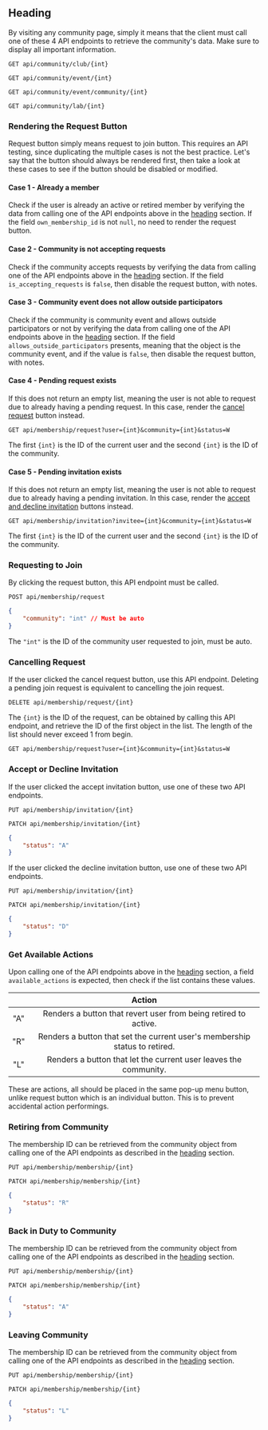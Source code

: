## Heading

By visiting any community page, simply it means that the client must call one of these 4 API endpoints to retrieve the community's data. Make sure to display all important information.

`GET api/community/club/{int}`

`GET api/community/event/{int}`

`GET api/community/event/community/{int}`

`GET api/community/lab/{int}`

### Rendering the Request Button

Request button simply means request to join button. This requires an API testing, since duplicating the multiple cases is not the best practice. Let's say that the button should always be rendered first, then take a look at these cases to see if the button should be disabled or modified.

#### Case 1 - Already a member

Check if the user is already an active or retired member by verifying the data from calling one of the API endpoints above in the [heading](#heading) section. If the field `own_membership_id` is not `null`, no need to render the request button.

#### Case 2 - Community is not accepting requests

Check if the community accepts requests by verifying the data from calling one of the API endpoints above in the [heading](#heading) section. If the field `is_accepting_requests` is `false`, then disable the request button, with notes.

#### Case 3 - Community event does not allow outside participators

Check if the community is community event and allows outside participators or not by verifying the data from calling one of the API endpoints above in the [heading](#heading) section. If the field `allows_outside_participators` presents, meaning that the object is the community event, and if the value is `false`, then disable the request button, with notes.

#### Case 4 - Pending request exists

If this does not return an empty list, meaning the user is not able to request due to already having a pending request. In this case, render the [cancel request](#cancelling-request) button instead.

`GET api/membership/request?user={int}&community={int}&status=W`

The first `{int}` is the ID of the current user and the second `{int}` is the ID of the community.

#### Case 5 - Pending invitation exists

If this does not return an empty list, meaning the user is not able to request due to already having a pending invitation. In this case, render the [accept and decline invitation](#accept-or-decline-invitation) buttons instead.

`GET api/membership/invitation?invitee={int}&community={int}&status=W`

The first `{int}` is the ID of the current user and the second `{int}` is the ID of the community.

### Requesting to Join

By clicking the request button, this API endpoint must be called.

`POST api/membership/request`

```json
{
    "community": "int" // Must be auto
}
```

The `"int"` is the ID of the community user requested to join, must be auto.

### Cancelling Request

If the user clicked the cancel request button, use this API endpoint. Deleting a pending join request is equivalent to cancelling the join request.

`DELETE api/membership/request/{int}`

The `{int}` is the ID of the request, can be obtained by calling this API endpoint, and retrieve the ID of the first object in the list. The length of the list should never exceed 1 from begin.

`GET api/membership/request?user={int}&community={int}&status=W`

### Accept or Decline Invitation

If the user clicked the accept invitation button, use one of these two API endpoints.

`PUT api/membership/invitation/{int}`

`PATCH api/membership/invitation/{int}`

```json
{
    "status": "A"
}
```

If the user clicked the decline invitation button, use one of these two API endpoints.

`PUT api/membership/invitation/{int}`

`PATCH api/membership/invitation/{int}`

```json
{
    "status": "D"
}
```

### Get Available Actions

Upon calling one of the API endpoints above in the [heading](#heading) section, a field `available_actions` is expected, then check if the list contains these values.

||Action|
|:-:|:-:|
|"A"|Renders a button that revert user from being retired to active.|
|"R"|Renders a button that set the current user's membership status to retired.|
|"L"|Renders a button that let the current user leaves the community.|

These are actions, all should be placed in the same pop-up menu button, unlike request button which is an individual button. This is to prevent accidental action performings.

### Retiring from Community

The membership ID can be retrieved from the community object from calling one of the API endpoints as described in the [heading](#heading) section.

`PUT api/membership/membership/{int}`

`PATCH api/membership/membership/{int}`

```json
{
    "status": "R"
}
```

### Back in Duty to Community

The membership ID can be retrieved from the community object from calling one of the API endpoints as described in the [heading](#heading) section.

`PUT api/membership/membership/{int}`

`PATCH api/membership/membership/{int}`

```json
{
    "status": "A"
}
```

### Leaving Community

The membership ID can be retrieved from the community object from calling one of the API endpoints as described in the [heading](#heading) section.

`PUT api/membership/membership/{int}`

`PATCH api/membership/membership/{int}`

```json
{
    "status": "L"
}
```


